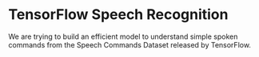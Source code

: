 # TensorFlow Speech Recognition
We are trying to build an efficient model to understand simple spoken commands from the Speech Commands Dataset released by TensorFlow.
